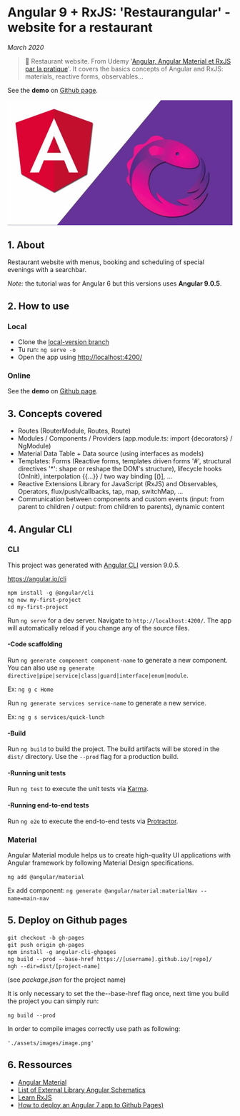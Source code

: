 # Angular 9 + RxJS: 'Restaurangular' - website for a restaurant  

*March 2020*

> 🔨 Restaurant website. From Udemy '[Angular, Angular Material et RxJS par la pratique](https://www.udemy.com/course/angular-6-angular-material-et-rxjs-6-par-la-pratique/)'. It covers the basics concepts of Angular and RxJS: materials, reactive forms, observables...

See the **demo** on [Github page](https://raigyo.github.io/angular-restaurangular/).

![Angular logo](readme-img/angular-logo.png)

## 1. About

Restaurant website with menus, booking and scheduling of special evenings with a searchbar.

*Note:* the tutorial was for Angular 6 but this versions uses **Angular 9.0.5**.

## 2. How to use

### Local

- Clone the [local-version branch](https://github.com/Raigyo/angular-restaurangular/tree/local-version)
- Tu run: `ng serve -o`
- Open the app using [http://localhost:4200/](http://localhost:4200/)

### Online

See the **demo** on [Github page](https://raigyo.github.io/angular-restaurangular/).

## 3. Concepts covered

- Routes (RouterModule, Routes, Route)
- Modules / Components / Providers (app.module.ts: import {decorators} / NgModule)
- Material Data Table + Data source (using interfaces as models)
- Templates: Forms (Reactive forms, templates driven forms '#', structural directives '*': shape or reshape the DOM's structure), lifecycle hooks (OnInit), interpolation {{...}} / two way binding [()], ...
- Reactive Extensions Library for JavaScript (RxJS) and Observables, Operators, flux/push/callbacks, tap, map, switchMap, ...
- Communication between components and custom events (input: from parent to children / output: from children to parents), dynamic content

## 4. Angular CLI

### CLI

This project was generated with [Angular CLI](https://github.com/angular/angular-cli) version 9.0.5.

https://angular.io/cli

~~~~
npm install -g @angular/cli
ng new my-first-project
cd my-first-project
~~~~

Run `ng serve` for a dev server. Navigate to `http://localhost:4200/`. The app will automatically reload if you change any of the source files.

#### -Code scaffolding

Run `ng generate component component-name` to generate a new component. You can also use `ng generate directive|pipe|service|class|guard|interface|enum|module`.

Ex: `ng g c Home` 

Run `ng generate services service-name` to generate a new service. 

Ex: `ng g s services/quick-lunch` 

#### -Build

Run `ng build` to build the project. The build artifacts will be stored in the `dist/` directory. Use the `--prod` flag for a production build.

#### -Running unit tests

Run `ng test` to execute the unit tests via [Karma](https://karma-runner.github.io).

#### -Running end-to-end tests

Run `ng e2e` to execute the end-to-end tests via [Protractor](http://www.protractortest.org/).

### Material

Angular Material module helps us to create high-quality UI applications with Angular framework by following Material Design specifications.

`ng add @angular/material`

Ex add component: `ng generate @angular/material:materialNav --name=main-nav`

## 5. Deploy on Github pages

~~~~~
git checkout -b gh-pages
git push origin gh-pages
npm install -g angular-cli-ghpages
ng build --prod --base-href https://[username].github.io/[repo]/
ngh --dir=dist/[project-name]
~~~~~

(see *package.json* for the project name)

It is only necessary to set the the--base-href flag once, next time you build the project you can simply run:

`ng build --prod`

In order to compile images correctly use path as following:

`'./assets/images/image.png'`

## 6. Ressources

- [Angular Material](https://material.angular.io/)
- [List of External Library Angular Schematics](https://www.ngdevelop.tech/external-library-angular-schematics-list/)
- [Learn RxJS](https://www.learnrxjs.io/)
- [How to deploy an Angular 7 app to Github Pages)](https://medium.com/code-sketch/how-to-deploy-an-angular-7-app-to-github-pages-9427b609645f)